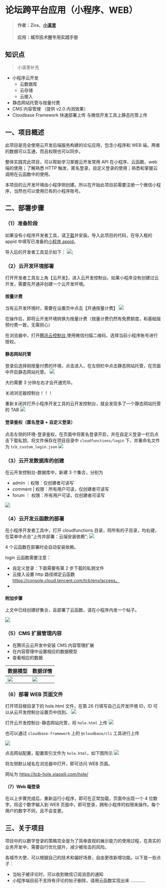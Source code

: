 # 论坛跨平台应用（小程序、WEB）

> #### 作者：Zira、[小溪里](https://github.com/shenghanqin)
>
> #### 应用：城市技术圈专用实践手册

## 知识点

> 小溪里补充

- 小程序云开发
  - 云数据库
  - 云存储
  - 云接入
- 静态网站托管与按量付费
- CMS 内容管理 （提供 v2.0 内测效果）
- Cloudbase Framework 快速部署上传 与微信开发工具上静态托管上传

## 一、项目概述

此项目是完全使用云开发后端服务构建的论坛应用，包含小程序和 WEB 端，两者的数据可以互通，而且权限也可以同步。

整体实践完此项目，可以帮助学习掌握云开发常用 API 在小程序、云函数、web 端的使用；了解熟悉 HTTP 触发，匿名登录，自定义登录的使用；熟悉和掌握云调用在云函数中的使用。

本项目的云开发环境由小程序侧创建。所以在开始此项目前需要注册一个微信小程序，当然也可以使用已有的小程序账号。

## 二、部署步骤

### （1）准备阶段

如果没有小程序开发者工具，请[下载](https://developers.weixin.qq.com/miniprogram/dev/devtools/download.html)并安装。导入此项目的代码，在导入框的 appid 中填写已准备的[小程序 appid](https://mp.weixin.qq.com/wxamp/devprofile/get_profile)。

导入后的开发者工具显示如下：
![](https://upload-dianshi-1255598498.file.myqcloud.com/01-e75a7194c72e632ac8843cb173b42d9940c169ec.png);

### （2）云开发环境部署

打开开发者工具左上角【云开发】，进入云开发控制台。如果小程序没有创建过云开发，需要先开通并创建一个云开发环境。

#### 按量计费

当有云开发环境时，需要在设置页中点击【开通按量计费】
![](https://upload-dianshi-1255598498.file.myqcloud.com/02-7622ca98179c55bae979244a1fd2b4860c12cfc3.png)

在操作后，即将云开发环境转换为按量计费（按量计费仍然有免费额度，和基础版预付费一致，无需担心）

在浏览器中，打开[腾讯云控制台](https://cloud.tencent.com/login/mp?s_url=https%3A%2F%2Fconsole.cloud.tencent.com%2Ftcb),使用微信扫描二维码，选择当前小程序账号进行授权。

#### 静态网站托管

登录后选择刚按量付费的环境，点击进入，在左侧栏中点击静态网站托管，在页面中开启静态网站托管。
![](https://upload-dianshi-1255598498.file.myqcloud.com/03-236b2617c0a5b70d99dd8802b4cfb6ad2b83616d.png)

大约需要 3 分钟左右才会开通完毕。

关闭浏览器控制台！！！

重新关闭并打开小程序开发工具的云开发控制台，就会发现多了一个静态网站托管的 TAB
![](https://upload-dianshi-1255598498.file.myqcloud.com/05-182931008e8ac8334831e6dc23773a1eac4a6223.png)

#### 登录鉴权（匿名登录 + 自定义登录）

点击左侧的环境-登录鉴权，在页面中将匿名登录开启，并在自定义登录一栏后点击下载私钥，将文件保存在项目目录中 `cloudfunctions/login` 下，并重命名文件为 `tcb_custom_login.json`
![](https://upload-dianshi-1255598498.file.myqcloud.com/04-360ef6cc0133bf2c98ad45f3192451025a24a981.png)

### （3）云开发数据库的创建

在云开发控制台-数据库中，新建 3 个集合，分别为

- admin ｜权限：仅创建者可读写
- comment | 权限：所有用户可读，仅创建者可读写
- forum ｜ 权限：所有用户可读，仅创建者可读写

![](https://upload-dianshi-1255598498.file.myqcloud.com/06-8097b9e1ffe02bea6848daff26b3d9c579760ed0.png)

### （4）云开发云函数的部署

在小程序开发者工具中，打开 cloudfunctions 目录，将所有的子目录，均右键，在菜单中点击“上传并部署：云端安装依赖”;
![](https://upload-dianshi-1255598498.file.myqcloud.com/07-48887bdb2898acedd392fe52bc13f2a7ab709f90.png)

4 个云函数在部署时会自动安装依赖。

login 云函数需要注意：

- 自定义登录：下面需要有第 2 步下载的私钥文件
- 云接入设置 http 路径绑定云函数 https://console.cloud.tencent.com/tcb/env/access。
- 
#### 附加步骤
上文中已经创建好集合，且部署了云函数，请在小程序内发一个帖子。

![](https://image-hosting.xiaoxili.com/img/img/20200829/3089c5e18b91e52e69795147242edebe-1928c3.png)

### （5）CMS 扩展管理内容
* 在腾讯云云开发中安装 CMS 内容管理扩展
* 在内容管理中设置相应的数据模型
* 查看相应的数据

| 数据模型 | 数据详情 |
| --- | --- |
|![](https://image-hosting.xiaoxili.com/img/img/20200829/fed3e0c31bf5e6accee403b795c7a55f-d235ef.png) | ![](https://image-hosting.xiaoxili.com/img/img/20200829/06bc8266811ff78c44d4b3908ba49cba-759c4c.png) |



### （6）部署 WEB 页面文件

打开项目根目录下的 hole.html 文件，在第 26 行填写自己云开发环境 ID，ID 可以从云开发控制台设置页中找到。
![](https://upload-dianshi-1255598498.file.myqcloud.com/08-3a04d1a5d78acbe99229ba064274181118a78570.png)

打开云开发控制台-静态网站托管，将 `hole.html` 上传
![](https://upload-dianshi-1255598498.file.myqcloud.com/09-5ba16145434220ffb8371856d50d68185ac3ce2d.png)

也可以通过 `cloudbase-framework` 上的 `@cloudbase/cli` 工具进行上传

![](https://image-hosting.xiaoxili.com/img/img/20200829/fae932d3d67cf6da8081f6a08aaef6c0-e9ebe8.png)

点击网站配置，配置索引文件为 `hole.html`，如下图所示
![](https://upload-dianshi-1255598498.file.myqcloud.com/10-2849b6a256e2d1a3acad0d30ec7d5bca23938abc.png)

将左侧默认域名在浏览器中打开，即可访问 WEB 页面。

网址为 https://tcb-hole.xiaoxili.com/hole/

#### （7）Web 端登录

在以上步骤完成后，重新运行小程序，即可在正常加载，页面中出现一个 4 位数字。将这个数字输入到 WEB 页面中，即可登录，拥有小程序的权限来操作。每个用户的数字不同，且不会变更。

## 三、关于项目

项目中的以数字登录的策略完全是为了简单直观的展示能力的使用过程，在真实的业务开发中，需要自行优化提升，减少被攻击的风险。

各城市大使，可以根据自己的技术和偏好场景，自由更改新增功能。以下是一些点子：

- 当帖子被评论时，可以收到微信订阅消息的通知
- 小程序端目前不支持有评论的帖子删除，请用云函数实现出来
  …………
